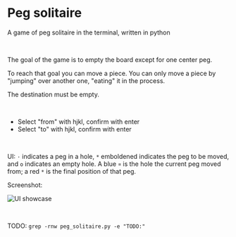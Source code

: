 # Peg solitaire

A game of peg solitaire in the terminal, written in python

<br>

The goal of the game is to empty the board except for one center peg.

To reach that goal you can move a piece. You can only move a piece by "jumping"
over another one, "eating" it in the process. 

The destination must be empty.

<br>

- Select "from" with hjkl, confirm with enter
- Select "to" with hjkl, confirm with enter

<br>

UI: `·` indicates a peg in a hole, `*` emboldened indicates the peg to be moved,
and `o` indicates an empty hole. A blue `¤` is the hole the current peg moved from;
a red `*` is the final position of that peg.

Screenshot:

![UI showcase](https://gist.githubusercontent.com/anakojm/f6ef6eba4160d95a59cfa3d500244051/raw/3bc84646b573b4ccfa92a41be8be7b84e52007a7/showcase.png)

<br>

TODO: `grep -rnw peg_solitaire.py -e "TODO:"`
